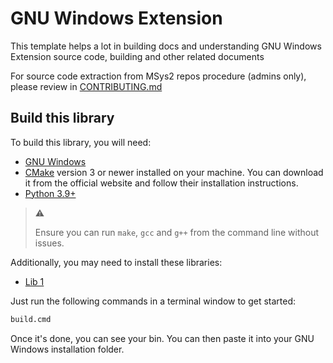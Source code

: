 # GNU Windows Extension

This template helps a lot in building docs and understanding GNU Windows Extension source code, building and other related documents

For source code extraction from MSys2 repos procedure (admins only), please review in [CONTRIBUTING.md](CONTRIBUTING.md)

## Build this library

To build this library, you will need:

* [GNU Windows](https://github.com/tfslabs/gnu-windows)
* [CMake](https://www.cmake.org/) version 3 or newer installed on your machine. You can download it from the official website and follow their installation instructions.
* [Python 3.9+](https://python.org)

> :warning:
>
> Ensure you can run `make`, `gcc`  and `g++` from the command line without issues.

Additionally, you may need to install these libraries:

* [Lib 1]()

Just run the  following commands in a terminal window to get started:

```cmd
build.cmd
```

Once it's done, you can see your bin. You can then paste it into your GNU Windows installation folder.
